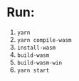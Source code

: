 # Run:

1. `yarn`
2. `yarn compile-wasm`
3. `install-wasm`
4. `build-wasm`
5. `build-wasm-win`
6. `yarn start`
